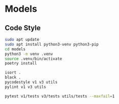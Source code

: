 # Models

## Code Style

```bash
sudo apt update
sudo apt install python3-venv python3-pip
cd models
python3 -m venv .venv
source .venv/bin/activate
poetry install
```

```bash
isort .
black .
pycodestyle v1 v3 utils
pylint v1 v3 utils
```

```bash
pytest v1/tests v3/tests utils/tests --maxfail=1
```
